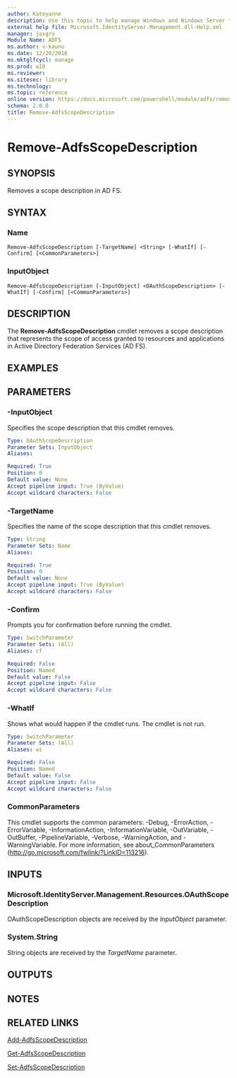 ```yaml
---
author: Kateyanne
description: Use this topic to help manage Windows and Windows Server technologies with Windows PowerShell.
external help file: Microsoft.IdentityServer.Management.dll-Help.xml
manager: jasgro
Module Name: ADFS
ms.author: v-kaunu
ms.date: 12/20/2016
ms.mktglfcycl: manage
ms.prod: w10
ms.reviewer: 
ms.sitesec: library
ms.technology: 
ms.topic: reference
online version: https://docs.microsoft.com/powershell/module/adfs/remove-adfsscopedescription?view=windowsserver2016-ps&wt.mc_id=ps-gethelp
schema: 2.0.0
title: Remove-AdfsScopeDescription
---
```


# Remove-AdfsScopeDescription

## SYNOPSIS
Removes a scope description in AD FS.

## SYNTAX

### Name
```
Remove-AdfsScopeDescription [-TargetName] <String> [-WhatIf] [-Confirm] [<CommonParameters>]
```

### InputObject
```
Remove-AdfsScopeDescription [-InputObject] <OAuthScopeDescription> [-WhatIf] [-Confirm] [<CommonParameters>]
```

## DESCRIPTION
The **Remove-AdfsScopeDescription** cmdlet removes a scope description that represents the scope of access granted to resources and applications in Active Directory Federation Services (AD FS).

## EXAMPLES

## PARAMETERS

### -InputObject
Specifies the scope description that this cmdlet removes.

```yaml
Type: OAuthScopeDescription
Parameter Sets: InputObject
Aliases: 

Required: True
Position: 0
Default value: None
Accept pipeline input: True (ByValue)
Accept wildcard characters: False
```

### -TargetName
Specifies the name of the scope description that this cmdlet removes.

```yaml
Type: String
Parameter Sets: Name
Aliases: 

Required: True
Position: 0
Default value: None
Accept pipeline input: True (ByValue)
Accept wildcard characters: False
```

### -Confirm
Prompts you for confirmation before running the cmdlet.

```yaml
Type: SwitchParameter
Parameter Sets: (All)
Aliases: cf

Required: False
Position: Named
Default value: False
Accept pipeline input: False
Accept wildcard characters: False
```

### -WhatIf
Shows what would happen if the cmdlet runs.
The cmdlet is not run.

```yaml
Type: SwitchParameter
Parameter Sets: (All)
Aliases: wi

Required: False
Position: Named
Default value: False
Accept pipeline input: False
Accept wildcard characters: False
```

### CommonParameters
This cmdlet supports the common parameters: -Debug, -ErrorAction, -ErrorVariable, -InformationAction, -InformationVariable, -OutVariable, -OutBuffer, -PipelineVariable, -Verbose, -WarningAction, and -WarningVariable. For more information, see about_CommonParameters (http://go.microsoft.com/fwlink/?LinkID=113216).

## INPUTS

### Microsoft.IdentityServer.Management.Resources.OAuthScopeDescription

OAuthScopeDescription objects are received by the *InputObject* parameter.

### System.String

String objects are received by the *TargetName* parameter.

## OUTPUTS

## NOTES

## RELATED LINKS

[Add-AdfsScopeDescription](./Add-AdfsScopeDescription.md)

[Get-AdfsScopeDescription](./Get-AdfsScopeDescription.md)

[Set-AdfsScopeDescription](./Set-AdfsScopeDescription.md)

